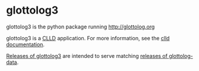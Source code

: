 
glottolog3
==========

glottolog3 is the python package running http://glottolog.org

glottolog3 is a [CLLD](https://github.com/clld/clld) application. For more information, see the [clld documentation](http://clld.readthedocs.org/en/latest/).

[Releases of glottolog3](https://github.com/clld/glottolog3/releases) are intended to
serve matching [releases of glottolog-data](https://github.com/clld/glottolog-data/releases).

